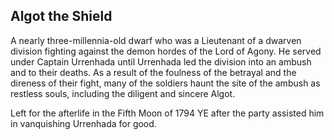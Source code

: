 ## Algot the Shield

A nearly three-millennia-old dwarf who was a Lieutenant of a dwarven division fighting against the demon hordes of the Lord of Agony. He served under Captain Urrenhada until Urrenhada led the division into an ambush and to their deaths. As a result of the foulness of the betrayal and the direness of their fight, many of the soldiers haunt the site of the ambush as restless souls, including the diligent and sincere Algot.

Left for the afterlife in the Fifth Moon of 1794 YE after the party assisted him in vanquishing Urrenhada for good.